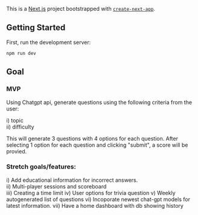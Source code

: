 This is a [Next.js](https://nextjs.org/) project bootstrapped with [`create-next-app`](https://github.com/vercel/next.js/tree/canary/packages/create-next-app).

## Getting Started

First, run the development server:

```
npm run dev
```

## Goal

### MVP

Using Chatgpt api, generate questions using the following criteria from the user:

i) topic  
ii) difficulty

This will generate 3 questions with 4 options for each question. After selecting 1 option for each question and clicking "submit", a score will be provied.

### Stretch goals/features:

i) Add educational information for incorrect answers.  
ii) Multi-player sessions and scoreboard  
iii) Creating a time limit
iv) User options for trivia question
v) Weekly autogenerated list of questions
vi) Incoporate newest chat-gpt models for latest information.
vii) Have a home dashboard with db showing history
